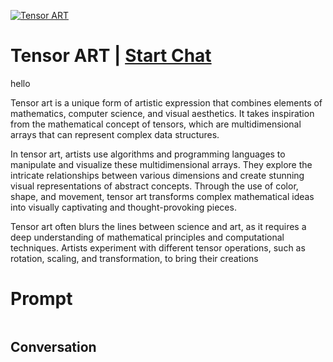 
[![Tensor ART](https://flow-user-images.s3.us-west-1.amazonaws.com/prompt/QMTr11db2qsLv6CI6Wlux/1694850589277)](https://gptcall.net/chat.html?data=%7B%22contact%22%3A%7B%22id%22%3A%22QMTr11db2qsLv6CI6Wlux%22%2C%22flow%22%3Atrue%7D%7D)
# Tensor ART | [Start Chat](https://gptcall.net/chat.html?data=%7B%22contact%22%3A%7B%22id%22%3A%22QMTr11db2qsLv6CI6Wlux%22%2C%22flow%22%3Atrue%7D%7D)
hello



Tensor art is a unique form of artistic expression that combines elements of mathematics, computer science, and visual aesthetics. It takes inspiration from the mathematical concept of tensors, which are multidimensional arrays that can represent complex data structures.



In tensor art, artists use algorithms and programming languages to manipulate and visualize these multidimensional arrays. They explore the intricate relationships between various dimensions and create stunning visual representations of abstract concepts. Through the use of color, shape, and movement, tensor art transforms complex mathematical ideas into visually captivating and thought-provoking pieces.



Tensor art often blurs the lines between science and art, as it requires a deep understanding of mathematical principles and computational techniques. Artists experiment with different tensor operations, such as rotation, scaling, and transformation, to bring their creations

# Prompt

```

```

## Conversation





